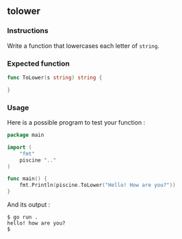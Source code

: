 ## tolower

### Instructions

Write a function that lowercases each letter of `string`.

### Expected function

```go
func ToLower(s string) string {

}
```

### Usage

Here is a possible program to test your function :

```go
package main

import (
	"fmt"
	piscine ".."
)

func main() {
	fmt.Println(piscine.ToLower("Hello! How are you?"))
}
```

And its output :

```console
$ go run .
hello! how are you?
$
```
